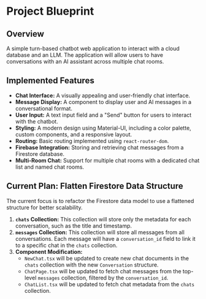 # Project Blueprint

## Overview

A simple turn-based chatbot web application to interact with a cloud database and an LLM. The application will allow users to have conversations with an AI assistant across multiple chat rooms.

## Implemented Features

*   **Chat Interface:** A visually appealing and user-friendly chat interface.
*   **Message Display:** A component to display user and AI messages in a conversational format.
*   **User Input:** A text input field and a "Send" button for users to interact with the chatbot.
*   **Styling:** A modern design using Material-UI, including a color palette, custom components, and a responsive layout.
*   **Routing:** Basic routing implemented using `react-router-dom`.
*   **Firebase Integration:** Storing and retrieving chat messages from a Firestore database.
*   **Multi-Room Chat:** Support for multiple chat rooms with a dedicated chat list and named chat rooms.

## Current Plan: Flatten Firestore Data Structure

The current focus is to refactor the Firestore data model to use a flattened structure for better scalability.

1.  **`chats` Collection:** This collection will store only the metadata for each conversation, such as the title and timestamp.
2.  **`messages` Collection:** This collection will store all messages from all conversations. Each message will have a `conversation_id` field to link it to a specific chat in the `chats` collection.
3.  **Component Modification:**
    *   `NewChat.tsx` will be updated to create new chat documents in the `chats` collection with the new `Conversation` structure.
    *   `ChatPage.tsx` will be updated to fetch chat messages from the top-level `messages` collection, filtered by the `conversation_id`.
    *   `ChatList.tsx` will be updated to fetch chat metadata from the `chats` collection.
